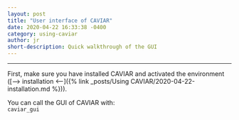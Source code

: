 ```yaml
---
layout: post
title: "User interface of CAVIAR"
date: 2020-04-22 16:33:38 -0400
category: using-caviar
author: jr
short-description: Quick walkthrough of the GUI 
---
```


-----

First, make sure you have installed CAVIAR and activated the environment ([--> installation <--]({% link _posts/Using CAVIAR/2020-04-22-installation.md %})).  

You can call the GUI of CAVIAR with:  
```caviar_gui```

